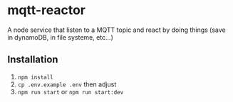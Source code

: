 # mqtt-reactor

A node service that listen to a MQTT topic and react by doing things (save in dynamoDB, in file systeme, etc...)

## Installation

1. `npm install`
2. `cp .env.example .env` then adjust
3. `npm run start` or `npm run start:dev`
